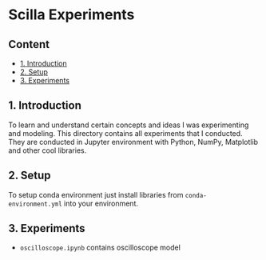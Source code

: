# Scilla Experiments

## Content

- [1. Introduction](#1-introduction)
- [2. Setup](#2-setup)
- [3. Experiments](#3-experiments)

## 1. Introduction

To learn and understand certain concepts and ideas I was experimenting and modeling. This directory contains all experiments that I conducted. They are conducted in Jupyter environment with Python, NumPy, Matplotlib and other cool libraries.

## 2. Setup

To setup conda environment just install libraries from `conda-environment.yml` into your environment.

## 3. Experiments

- `oscilloscope.ipynb` contains oscilloscope model
